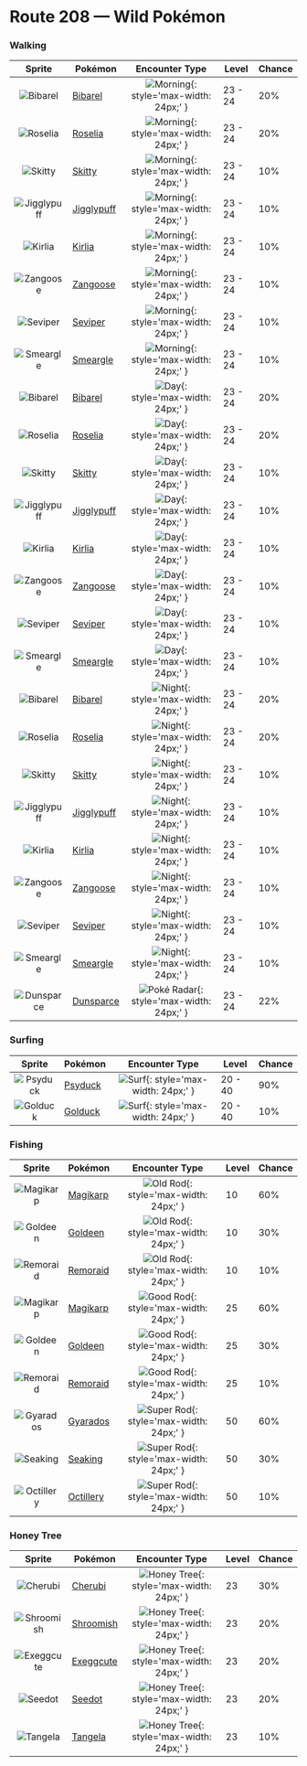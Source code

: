# Route 208 — Wild Pokémon

### Walking

| Sprite | Pokémon | Encounter Type | Level | Chance |
|:------:|---------|:--------------:|-------|--------|
| ![Bibarel](../../assets/sprites/bibarel/front.gif "Bibarel: A river dammed by BIBAREL will never overflow its banks, which is appreciated by people nearby.") | [Bibarel](../../pokemon/bibarel.md/) | ![Morning](../../assets/encounter_types/morning.png "Morning"){: style='max-width: 24px;' } | 23 - 24 | 20% |
| ![Roselia](../../assets/sprites/roselia/front.gif "Roselia: The more healthy the ROSELIA, the more pleasant its flowers’ aroma. Its scent deeply relaxes people.") | [Roselia](../../pokemon/roselia.md/) | ![Morning](../../assets/encounter_types/morning.png "Morning"){: style='max-width: 24px;' } | 23 - 24 | 20% |
| ![Skitty](../../assets/sprites/skitty/front.gif "Skitty: It can’t stop itself from chasing moving things, and it runs in a circle, chasing its own tail.") | [Skitty](../../pokemon/skitty.md/) | ![Morning](../../assets/encounter_types/morning.png "Morning"){: style='max-width: 24px;' } | 23 - 24 | 10% |
| ![Jigglypuff](../../assets/sprites/jigglypuff/front.gif "Jigglypuff: When it wavers its big, round eyes, it begins singing a lullaby that makes everyone drowsy.") | [Jigglypuff](../../pokemon/jigglypuff.md/) | ![Morning](../../assets/encounter_types/morning.png "Morning"){: style='max-width: 24px;' } | 23 - 24 | 10% |
| ![Kirlia](../../assets/sprites/kirlia/front.gif "Kirlia: If its Trainer becomes happy, it overflows with energy, dancing joyously while spinning about.") | [Kirlia](../../pokemon/kirlia.md/) | ![Morning](../../assets/encounter_types/morning.png "Morning"){: style='max-width: 24px;' } | 23 - 24 | 10% |
| ![Zangoose](../../assets/sprites/zangoose/front.gif "Zangoose: It has feuded with SEVIPER for many generations. Its sharp claws are its biggest weapons.") | [Zangoose](../../pokemon/zangoose.md/) | ![Morning](../../assets/encounter_types/morning.png "Morning"){: style='max-width: 24px;' } | 23 - 24 | 10% |
| ![Seviper](../../assets/sprites/seviper/front.gif "Seviper: For many generations, it has feuded with ZANGOOSE. It whets its bladed tail on rocks for battle.") | [Seviper](../../pokemon/seviper.md/) | ![Morning](../../assets/encounter_types/morning.png "Morning"){: style='max-width: 24px;' } | 23 - 24 | 10% |
| ![Smeargle](../../assets/sprites/smeargle/front.gif "Smeargle: It marks its territory by using its tail like a paintbrush. There are more than 5,000 different marks.") | [Smeargle](../../pokemon/smeargle.md/) | ![Morning](../../assets/encounter_types/morning.png "Morning"){: style='max-width: 24px;' } | 23 - 24 | 10% |
| ![Bibarel](../../assets/sprites/bibarel/front.gif "Bibarel: A river dammed by BIBAREL will never overflow its banks, which is appreciated by people nearby.") | [Bibarel](../../pokemon/bibarel.md/) | ![Day](../../assets/encounter_types/day.png "Day"){: style='max-width: 24px;' } | 23 - 24 | 20% |
| ![Roselia](../../assets/sprites/roselia/front.gif "Roselia: The more healthy the ROSELIA, the more pleasant its flowers’ aroma. Its scent deeply relaxes people.") | [Roselia](../../pokemon/roselia.md/) | ![Day](../../assets/encounter_types/day.png "Day"){: style='max-width: 24px;' } | 23 - 24 | 20% |
| ![Skitty](../../assets/sprites/skitty/front.gif "Skitty: It can’t stop itself from chasing moving things, and it runs in a circle, chasing its own tail.") | [Skitty](../../pokemon/skitty.md/) | ![Day](../../assets/encounter_types/day.png "Day"){: style='max-width: 24px;' } | 23 - 24 | 10% |
| ![Jigglypuff](../../assets/sprites/jigglypuff/front.gif "Jigglypuff: When it wavers its big, round eyes, it begins singing a lullaby that makes everyone drowsy.") | [Jigglypuff](../../pokemon/jigglypuff.md/) | ![Day](../../assets/encounter_types/day.png "Day"){: style='max-width: 24px;' } | 23 - 24 | 10% |
| ![Kirlia](../../assets/sprites/kirlia/front.gif "Kirlia: If its Trainer becomes happy, it overflows with energy, dancing joyously while spinning about.") | [Kirlia](../../pokemon/kirlia.md/) | ![Day](../../assets/encounter_types/day.png "Day"){: style='max-width: 24px;' } | 23 - 24 | 10% |
| ![Zangoose](../../assets/sprites/zangoose/front.gif "Zangoose: It has feuded with SEVIPER for many generations. Its sharp claws are its biggest weapons.") | [Zangoose](../../pokemon/zangoose.md/) | ![Day](../../assets/encounter_types/day.png "Day"){: style='max-width: 24px;' } | 23 - 24 | 10% |
| ![Seviper](../../assets/sprites/seviper/front.gif "Seviper: For many generations, it has feuded with ZANGOOSE. It whets its bladed tail on rocks for battle.") | [Seviper](../../pokemon/seviper.md/) | ![Day](../../assets/encounter_types/day.png "Day"){: style='max-width: 24px;' } | 23 - 24 | 10% |
| ![Smeargle](../../assets/sprites/smeargle/front.gif "Smeargle: It marks its territory by using its tail like a paintbrush. There are more than 5,000 different marks.") | [Smeargle](../../pokemon/smeargle.md/) | ![Day](../../assets/encounter_types/day.png "Day"){: style='max-width: 24px;' } | 23 - 24 | 10% |
| ![Bibarel](../../assets/sprites/bibarel/front.gif "Bibarel: A river dammed by BIBAREL will never overflow its banks, which is appreciated by people nearby.") | [Bibarel](../../pokemon/bibarel.md/) | ![Night](../../assets/encounter_types/night.png "Night"){: style='max-width: 24px;' } | 23 - 24 | 20% |
| ![Roselia](../../assets/sprites/roselia/front.gif "Roselia: The more healthy the ROSELIA, the more pleasant its flowers’ aroma. Its scent deeply relaxes people.") | [Roselia](../../pokemon/roselia.md/) | ![Night](../../assets/encounter_types/night.png "Night"){: style='max-width: 24px;' } | 23 - 24 | 20% |
| ![Skitty](../../assets/sprites/skitty/front.gif "Skitty: It can’t stop itself from chasing moving things, and it runs in a circle, chasing its own tail.") | [Skitty](../../pokemon/skitty.md/) | ![Night](../../assets/encounter_types/night.png "Night"){: style='max-width: 24px;' } | 23 - 24 | 10% |
| ![Jigglypuff](../../assets/sprites/jigglypuff/front.gif "Jigglypuff: When it wavers its big, round eyes, it begins singing a lullaby that makes everyone drowsy.") | [Jigglypuff](../../pokemon/jigglypuff.md/) | ![Night](../../assets/encounter_types/night.png "Night"){: style='max-width: 24px;' } | 23 - 24 | 10% |
| ![Kirlia](../../assets/sprites/kirlia/front.gif "Kirlia: If its Trainer becomes happy, it overflows with energy, dancing joyously while spinning about.") | [Kirlia](../../pokemon/kirlia.md/) | ![Night](../../assets/encounter_types/night.png "Night"){: style='max-width: 24px;' } | 23 - 24 | 10% |
| ![Zangoose](../../assets/sprites/zangoose/front.gif "Zangoose: It has feuded with SEVIPER for many generations. Its sharp claws are its biggest weapons.") | [Zangoose](../../pokemon/zangoose.md/) | ![Night](../../assets/encounter_types/night.png "Night"){: style='max-width: 24px;' } | 23 - 24 | 10% |
| ![Seviper](../../assets/sprites/seviper/front.gif "Seviper: For many generations, it has feuded with ZANGOOSE. It whets its bladed tail on rocks for battle.") | [Seviper](../../pokemon/seviper.md/) | ![Night](../../assets/encounter_types/night.png "Night"){: style='max-width: 24px;' } | 23 - 24 | 10% |
| ![Smeargle](../../assets/sprites/smeargle/front.gif "Smeargle: It marks its territory by using its tail like a paintbrush. There are more than 5,000 different marks.") | [Smeargle](../../pokemon/smeargle.md/) | ![Night](../../assets/encounter_types/night.png "Night"){: style='max-width: 24px;' } | 23 - 24 | 10% |
| ![Dunsparce](../../assets/sprites/dunsparce/front.gif "Dunsparce: It digs into the ground with its tail and makes a mazelike nest. It can fly just a little.") | [Dunsparce](../../pokemon/dunsparce.md/) | ![Poké Radar](../../assets/encounter_types/poke_radar.png "Poké Radar"){: style='max-width: 24px;' } | 23 - 24 | 22% |

### Surfing

| Sprite | Pokémon | Encounter Type | Level | Chance |
|:------:|---------|:--------------:|-------|--------|
| ![Psyduck](../../assets/sprites/psyduck/front.gif "Psyduck: Overwhelmed by enigmatic abilities, it suffers a constant headache. It sometimes uses mysterious powers.") | [Psyduck](../../pokemon/psyduck.md/) | ![Surf](../../assets/encounter_types/surf.png "Surf"){: style='max-width: 24px;' } | 20 - 40 | 90% |
| ![Golduck](../../assets/sprites/golduck/front.gif "Golduck: It is seen swimming dynamically and elegantly using its well-developed limbs and flippers.") | [Golduck](../../pokemon/golduck.md/) | ![Surf](../../assets/encounter_types/surf.png "Surf"){: style='max-width: 24px;' } | 20 - 40 | 10% |

### Fishing

| Sprite | Pokémon | Encounter Type | Level | Chance |
|:------:|---------|:--------------:|-------|--------|
| ![Magikarp](../../assets/sprites/magikarp/front.gif "Magikarp: A MAGIKARP living for many years can leap a mountain using Splash. The move remains useless, though.") | [Magikarp](../../pokemon/magikarp.md/) | ![Old Rod](../../assets/encounter_types/old_rod.png "Old Rod"){: style='max-width: 24px;' } | 10 | 60% |
| ![Goldeen](../../assets/sprites/goldeen/front.gif "Goldeen: Though it appears very elegant when swimming with fins unfurled, it can jab powerfully with its horn.") | [Goldeen](../../pokemon/goldeen.md/) | ![Old Rod](../../assets/encounter_types/old_rod.png "Old Rod"){: style='max-width: 24px;' } | 10 | 30% |
| ![Remoraid](../../assets/sprites/remoraid/front.gif "Remoraid: It forcefully squirts water. The water jet never misses prey even if the REMORAID is deep in the sea.") | [Remoraid](../../pokemon/remoraid.md/) | ![Old Rod](../../assets/encounter_types/old_rod.png "Old Rod"){: style='max-width: 24px;' } | 10 | 10% |
| ![Magikarp](../../assets/sprites/magikarp/front.gif "Magikarp: A MAGIKARP living for many years can leap a mountain using Splash. The move remains useless, though.") | [Magikarp](../../pokemon/magikarp.md/) | ![Good Rod](../../assets/encounter_types/good_rod.png "Good Rod"){: style='max-width: 24px;' } | 25 | 60% |
| ![Goldeen](../../assets/sprites/goldeen/front.gif "Goldeen: Though it appears very elegant when swimming with fins unfurled, it can jab powerfully with its horn.") | [Goldeen](../../pokemon/goldeen.md/) | ![Good Rod](../../assets/encounter_types/good_rod.png "Good Rod"){: style='max-width: 24px;' } | 25 | 30% |
| ![Remoraid](../../assets/sprites/remoraid/front.gif "Remoraid: It forcefully squirts water. The water jet never misses prey even if the REMORAID is deep in the sea.") | [Remoraid](../../pokemon/remoraid.md/) | ![Good Rod](../../assets/encounter_types/good_rod.png "Good Rod"){: style='max-width: 24px;' } | 25 | 10% |
| ![Gyarados](../../assets/sprites/gyarados/front.gif "Gyarados: Once it begins to rampage, a GYARADOS will burn everything down, even in a harsh storm.") | [Gyarados](../../pokemon/gyarados.md/) | ![Super Rod](../../assets/encounter_types/super_rod.png "Super Rod"){: style='max-width: 24px;' } | 50 | 60% |
| ![Seaking](../../assets/sprites/seaking/front.gif "Seaking: In autumn, its body becomes more fatty in preparing to propose to a mate. It takes on beautiful colors.") | [Seaking](../../pokemon/seaking.md/) | ![Super Rod](../../assets/encounter_types/super_rod.png "Super Rod"){: style='max-width: 24px;' } | 50 | 30% |
| ![Octillery](../../assets/sprites/octillery/front.gif "Octillery: It loves to lurk inside holes in rocks. It sometimes sprays ink on prey by sticking out only its mouth.") | [Octillery](../../pokemon/octillery.md/) | ![Super Rod](../../assets/encounter_types/super_rod.png "Super Rod"){: style='max-width: 24px;' } | 50 | 10% |

### Honey Tree

| Sprite | Pokémon | Encounter Type | Level | Chance |
|:------:|---------|:--------------:|-------|--------|
| ![Cherubi](../../assets/sprites/cherubi/front.gif "Cherubi: The small ball is not only filled with nutrients, it is also tasty. STARLY try to peck it off.") | [Cherubi](../../pokemon/cherubi.md/) | ![Honey Tree](../../assets/encounter_types/honey_tree.png "Honey Tree"){: style='max-width: 24px;' } | 23 | 30% |
| ![Shroomish](../../assets/sprites/shroomish/front.gif "Shroomish: It spouts poison spores from the top of its head. These spores cause pain all over if inhaled.") | [Shroomish](../../pokemon/shroomish.md/) | ![Honey Tree](../../assets/encounter_types/honey_tree.png "Honey Tree"){: style='max-width: 24px;' } | 23 | 20% |
| ![Exeggcute](../../assets/sprites/exeggcute/front.gif "Exeggcute: Its six eggs converse using telepathy. They can quickly gather if they become separated.") | [Exeggcute](../../pokemon/exeggcute.md/) | ![Honey Tree](../../assets/encounter_types/honey_tree.png "Honey Tree"){: style='max-width: 24px;' } | 23 | 20% |
| ![Seedot](../../assets/sprites/seedot/front.gif "Seedot: When it dangles from a tree branch, it looks just like an acorn. It enjoys scaring other Pokémon.") | [Seedot](../../pokemon/seedot.md/) | ![Honey Tree](../../assets/encounter_types/honey_tree.png "Honey Tree"){: style='max-width: 24px;' } | 23 | 20% |
| ![Tangela](../../assets/sprites/tangela/front.gif "Tangela: The blue vines shrouding its body are covered in a growth of fine hair. It is known to be ticklish.") | [Tangela](../../pokemon/tangela.md/) | ![Honey Tree](../../assets/encounter_types/honey_tree.png "Honey Tree"){: style='max-width: 24px;' } | 23 | 10% |

